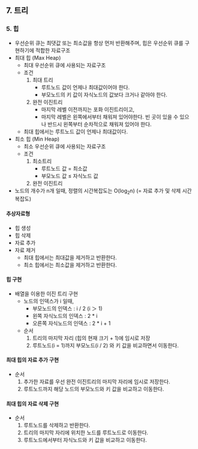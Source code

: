## 7. 트리
### 5. 힙
- 우선순위 큐는 최댓값 또는 최소값을 항상 먼저 반환해주며, 힙은 우선순위 큐를 구현하기에 적합한 자료구조
- 최대 힙 (Max Heap)
  - 최대 우선순위 큐에 사용되는 자료구조
  - 조건
    1. 최대 트리
        - 루트노드 값이 언제나 최대값이어야 한다.
        - 부모노드의 키 값이 자식노드의 값보다 크거나 같아야 한다.
    2. 완전 이진트리
        - 마지막 레벨 이전까지는 포화 이진트리이고,
        - 마지막 레벨은 왼쪽에서부터 채워져 있어야한다. 빈 곳이 있을 수 있으나 반드시 왼쪽부터 순차적으로 채워져 있어야 한다.
  - 최대 힙에서는 루트노드 값이 언제나 최대값이다.
- 최소 힙 (Min Heap)
  - 최소 우선순위 큐에 사용되는 자료구조
  - 조건
    1. 최소트리
        - 루트노드 값 = 최소값
        - 부모노드 값 ≤ 자식노드 값
    2. 완전 이진트리
- 노드의 개수가 n개 일때, 정렬의 시간복잡도는 O(log<sub>2</sub>n) (= 자료 추가 및 삭제 시간복잡도)

#### 추상자료형
- 힙 생성
- 힙 삭제
- 자료 추가
- 자료 제거
  - 최대 힙에서는 최대값을 제거하고 반환한다.
  - 최소 힙에서는 최소값을 제거하고 반환한다.

#### 힙 구현
- 배열을 이용한 이진 트리 구현
    - 노드의 인덱스가 i 일때,
      - 부모노드의 인덱스 : i / 2 (i ＞ 1)
      - 왼쪽 자식노드의 인덱스 : 2 * i
      - 오른쪽 자식노드의 인덱스 : 2 * i + 1
    - 순서
        1. 트리의 마지막 자리 (힙의 현재 크기 + 1)에 임시로 저장
        2. 루트노드(i = 1)까지 부모노드(i / 2) 와 키 값을 비교하면서 이동한다.

#### 최대 힙의 자료 추가 구현
- 순서
    1. 추가한 자료를 우선 완전 이진트리의 마지막 자리에 임시로 저장한다.
    2. 루트노드까지 해당 노드의 부모노드와 키 값을 비교하고 이동한다.

#### 최대 힙의 자료 삭제 구현
- 순서
    1. 루트노드를 삭제하고 반환한다.
    2. 트리의 마지막 자리에 위치한 노드를 루트노드로 이동한다.
    3. 루트노드에서부터 자식노드와 키 값을 비교하고 이동한다.
